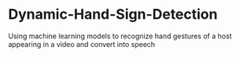 # Dynamic-Hand-Sign-Detection

Using machine learning models to recognize hand gestures of a host appearing in a video and convert into speech
